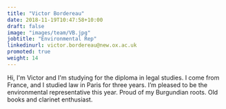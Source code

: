 ```yaml
---
title: "Victor Bordereau"
date: 2018-11-19T10:47:58+10:00
draft: false
image: "images/team/VB.jpg"
jobtitle: "Environmental Rep"
linkedinurl: victor.bordereau@new.ox.ac.uk
promoted: true
weight: 14
---
```


Hi, I'm Victor and I'm studying for the diploma in legal studies. I come from France, and I studied law in Paris for three years. I’m pleased to be the environmental representative this year. Proud of my Burgundian roots. Old books and clarinet enthusiast.
